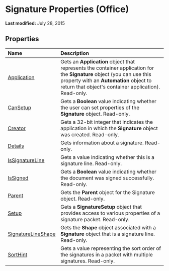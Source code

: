 
# Signature Properties (Office)

 **Last modified:** July 28, 2015


## Properties



|**Name**|**Description**|
|:-----|:-----|
| [Application](fc445340-37a7-f9df-49a6-1489ac49b5f6.md)|Gets an  **Application** object that represents the container application for the **Signature** object (you can use this property with an **Automation** object to return that object's container application). Read-only.|
| [CanSetup](6c4903e9-2fd0-3947-aeb1-c0bc9c437fe7.md)|Gets a  **Boolean** value indicating whether the user can set properties of the **Signature** object. Read-only.|
| [Creator](f0b89afe-1aee-d0bb-8756-40396e662b6d.md)|Gets a 32-bit integer that indicates the application in which the  **Signature** object was created. Read-only.|
| [Details](c5de710a-876f-8eb4-ec46-21359b8d4bf4.md)|Gets information about a signature. Read-only.|
| [IsSignatureLine](88ed582d-ee3c-7aaa-cb46-90098f6968a9.md)|Gets a value indicating whether this is a signature line. Read-only.|
| [IsSigned](ddaa2ad6-26ce-35d7-ed69-9faef04b7a31.md)|Gets a  **Boolean** value indicating whether the document was signed successfully. Read-only.|
| [Parent](0b30078a-8f03-48b6-2b72-b3f2ddfaa76f.md)|Gets the  **Parent** object for the Signature object. Read-only.|
| [Setup](9ccfd72f-af1c-a0d5-3a8f-97ee58bda211.md)|Gets a  **SignatureSetup** object that provides access to various properties of a signature packet. Read-only.|
| [SignatureLineShape](8ba372b9-40f9-bc9c-03de-97827b0c257d.md)|Gets the  **Shape** object associated with a **Signature** object that is a signature line. Read-only.|
| [SortHint](9554cf10-85ab-508c-a13e-08b9504bdd1a.md)|Gets a value representing the sort order of the signatures in a packet with multiple signatures. Read-only.|
